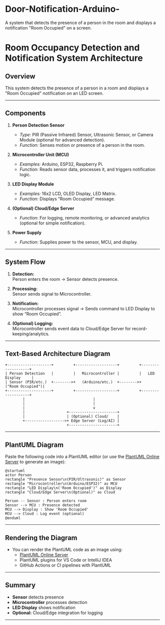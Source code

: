 # Door-Notification-Arduino-
A system that detects the presence of a person in the room and displays a notification "Room Occupied" on a screen.

# Room Occupancy Detection and Notification System Architecture

## Overview

This system detects the presence of a person in a room and displays a "Room Occupied" notification on an LED screen.

---

## Components

1. **Person Detection Sensor**
   - *Type:* PIR (Passive Infrared) Sensor, Ultrasonic Sensor, or Camera Module (optional for advanced detection).
   - *Function:* Senses motion or presence of a person in the room.

2. **Microcontroller Unit (MCU)**
   - *Examples:* Arduino, ESP32, Raspberry Pi.
   - *Function:* Reads sensor data, processes it, and triggers notification logic.

3. **LED Display Module**
   - *Examples:* 16x2 LCD, OLED Display, LED Matrix.
   - *Function:* Displays “Room Occupied” message.

4. **(Optional) Cloud/Edge Server**
   - *Function:* For logging, remote monitoring, or advanced analytics (optional for simple notification).

5. **Power Supply**
   - *Function:* Supplies power to the sensor, MCU, and display.

---

## System Flow

1. **Detection:**  
   Person enters the room → Sensor detects presence.

2. **Processing:**  
   Sensor sends signal to Microcontroller.

3. **Notification:**  
   Microcontroller processes signal → Sends command to LED Display to show “Room Occupied”.

4. **(Optional) Logging:**  
   Microcontroller sends event data to Cloud/Edge Server for record-keeping/analytics.

---

## Text-Based Architecture Diagram

```
+--------------------+         +-------------------+         +-------------------+
| Person Detection   |         |   Microcontroller |         |   LED Display     |
| Sensor (PIR/etc.)  +-------->+   (Arduino/etc.)  +-------->+   ("Room Occupied")|
+--------------------+         +-------------------+         +-------------------+
        |                               |
        |                               |
        |                               v
        |                   +----------------------+
        |                   | (Optional) Cloud/    |
        +------------------>+ Edge Server (Log/AI) |
                            +----------------------+
```

---

## PlantUML Diagram

Paste the following code into a PlantUML editor (or use the [PlantUML Online Server](https://www.plantuml.com/plantuml/uml/) to generate an image):

```plantuml
@startuml
actor Person
rectangle "Presence Sensor\n(PIR/Ultrasonic)" as Sensor
rectangle "Microcontroller\n(Arduino/ESP32)" as MCU
rectangle "LED Display\n('Room Occupied')" as Display
rectangle "Cloud/Edge Server\n(Optional)" as Cloud

Person -- Sensor : Person enters room
Sensor --> MCU : Presence detected
MCU --> Display : Show 'Room Occupied'
MCU --> Cloud : Log event (optional)
@enduml
```

---

## Rendering the Diagram

- You can render the PlantUML code as an image using:
  - [PlantUML Online Server](https://www.plantuml.com/plantuml/uml/)
  - PlantUML plugins for VS Code or IntelliJ IDEA
  - GitHub Actions or CI pipelines with PlantUML

---

## Summary

- **Sensor** detects presence
- **Microcontroller** processes detection
- **LED Display** shows notification
- **Optional:** Cloud/Edge integration for logging

---
